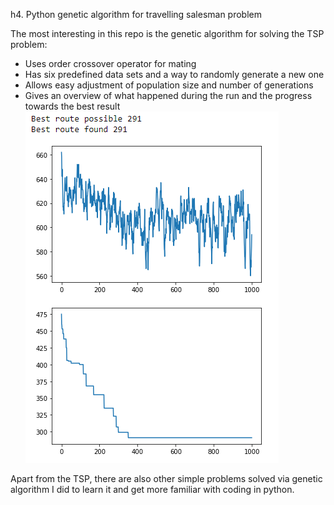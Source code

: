 

h4. Python genetic algorithm for travelling salesman problem

The most interesting in this repo is the genetic algorithm for solving the TSP problem:
* Uses order crossover operator for mating
* Has six predefined data sets and a way to randomly generate a new one 
* Allows easy adjustment of population size and number of generations
* Gives an overview of what happened during the run and the progress towards the best result
![TSP run results](https://github.com/msty/genetic-playground/blob/main/tsp-results.png "TSP run results")


Apart from the TSP, there are also other simple problems solved via genetic algorithm 
I did to learn it and get more familiar with coding in python.


































